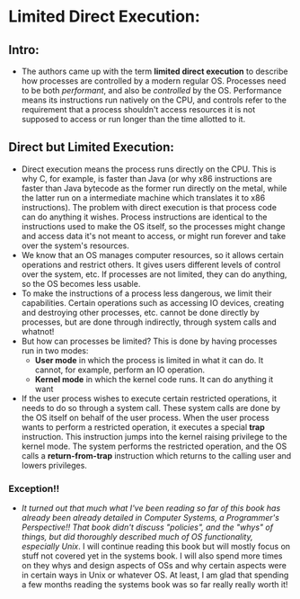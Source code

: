 # Limited Direct Execution:
## Intro:
- The authors came up with the term **limited direct execution** to describe how processes are controlled by a modern regular OS. Processes need to be both *performant*, and also be *controlled* by the OS. Performance means its instructions run natively on the CPU, and controls refer to the requirement that a process shouldn't access resources it is not supposed to access or run longer than the time allotted to it.

## Direct but Limited Execution:
- Direct execution means the process runs directly on the CPU. This is why C, for example, is faster than Java (or why x86 instructions are faster than Java bytecode as the former run directly on the metal, while the latter run on a intermediate machine which translates it to x86 instructions). The problem with direct execution is that process code can do anything it wishes. Process instructions are identical to the instructions used to make the OS itself, so the processes might change and access data it's not meant to access, or might run forever and take over the system's resources.
- We know that an OS manages computer resources, so it allows certain operations and restrict others. It gives users different levels of control over the system, etc. If processes are not limited, they can do anything, so the OS becomes less usable. 
- To make the instructions of a process less dangerous, we limit their capabilities. Certain operations such as accessing IO devices, creating and destroying other processes, etc. cannot be done directly by processes, but are done through indirectly, through system calls and whatnot!
- But how can processes be limited? This is done by having processes run in two modes:
	- **User mode** in which the process is limited in what it can do. It cannot, for example, perform an IO operation.
	- **Kernel mode** in which the kernel code runs. It can do anything it want
- If the user process wishes to execute certain restricted operations, it needs to do so through a system call. These system calls are done by the OS itself on behalf of the user process. When the user process wants to perform a restricted operation, it executes a special **trap** instruction. This instruction jumps into the kernel raising privilege to the kernel mode. The system performs the restricted operation, and the OS calls a **return-from-trap** instruction which returns to the calling user and lowers privileges.

### Exception!!
- *It turned out that much what I've been reading so far of this book has already been already detailed in Computer Systems, a Programmer's Perspective!! That book didn't discuss "policies", and the "whys" of things, but did thoroughly described much of OS functionality, especially Unix*. I will continue reading this book but will mostly focus on stuff not covered yet in the systems book. I will also spend more times on they whys and design aspects of OSs and why certain aspects were in certain ways in Unix or whatever OS. At least, I am glad that spending a few months reading the systems book was so far really really worth it!


